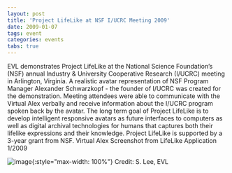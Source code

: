 ```yaml
---
layout: post
title: 'Project LifeLike at NSF I/UCRC Meeting 2009'
date: 2009-01-07
tags: event
categories: events
tabs: true
---
```


EVL demonstrates Project LifeLike at the National Science Foundation&rsquo;s (NSF) annual Industry &amp; University Cooperative Research (I/UCRC) meeting in Arlington, Virginia. A realistic avatar representation of NSF Program Manager Alexander Schwarzkopf - the founder of I/UCRC was created for the demonstration.  Meeting attendees were able to communicate with the Virtual Alex verbally and receive information about the I/UCRC program spoken back by the avatar. The long term goal of Project LifeLike is to develop intelligent responsive avatars as future interfaces to computers as well as digital archival technologies for humans that captures both their lifelike expressions and their knowledge. Project LifeLike is supported by a 3-year grant from NSF.
Virtual Alex Screenshot from LifeLike Application 1/2009

![image](https://www.evl.uic.edu/output/originals/lifelike_20090107.png-srcw.jpg){:style="max-width: 100%"}
Credit: S. Lee, EVL

